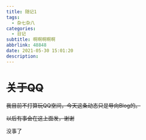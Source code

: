 ```yaml
---
title: 随记1
tags:
  - 杂七杂八
categories:
  - 日记
subtitle: 啊啊啊啊啊
abbrlink: 48848
date: 2021-05-30 15:01:20
description:
---
```


# ~~关于QQ~~

~~我目前不打算玩QQ空间，今天这条动态只是导向Blog的。~~

~~以后有事会在这上面发，谢谢~~

没事了